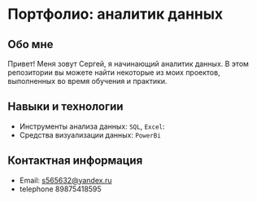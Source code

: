 # Портфолио: аналитик данных

## Обо мне 

Привет! Меня зовут Сергей, я начинающий аналитик данных. 
В этом репозитории вы можете найти некоторые из моих проектов, выполненных во время обучения и практики.
<br>

## Навыки и технологии
- Инструменты анализа данных: ``SQL``, ``Excel``: 
- Средства визуализации данных: ``PowerBi``

## Контактная информация
- Email: s565632@yandex.ru
- telephone 89875418595
